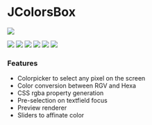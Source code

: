 # JColorsBox
![](https://static.galathil.fr/img/github/jcolorbox.png)

![](https://img.shields.io/github/license/galathil/JColorsBox.svg)  ![](https://img.shields.io/github/release/galathil/jcolorsbox.svg) ![]( https://img.shields.io/github/issues/galathil/JColorsBox.svg)  ![]( https://img.shields.io/github/stars/galathil/JColorsBox.svg)  ![]( https://img.shields.io/github/forks/galathil/JColorsBox.svg) ![]( https://travis-ci.org/galathil/JColorsBox.svg?branch=master)


### Features

- Colorpicker to select any pixel on the screen
- Color conversion between RGV and Hexa
- CSS rgba property generation
- Pre-selection on textfield focus
- Preview renderer
- Sliders to affinate color
